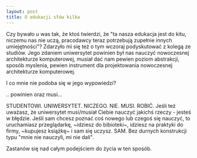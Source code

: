 ```yaml
---
layout: post
title: O edukacji słów kilka
---
```


Czy bywało u was tak, że ktoś twierdzi, że "ta nasza edukacja jest do kitu, niczemu nas nie uczą, pracodawcy teraz potrzebują zupełnie innych umiejętności"? Zdarzyło mi się też o tym wczoraj podyskutować z kolegą ze studiów. Jego zdaniem uniwersytet powinien był nas nauczyć nowoczesnej architekturze komputerowej, musiał dać nam pewien poziom abstrakcji, sposób myslenia, pewien instrument dla projektowania nowoczesnej architekturze komputerowej.

I co mnie nie podoba się w jego wypowiedzi?

  .. powinien oraz musi...

STUDENTOWI. UNIWERSYTET. NICZEGO. NIE. MUSI. ROBIĆ.
Jeśli też uważasz, że uniwersytet musi/musiał Ciebie nauczyć jakichś rzeczy - jesteś w błędzie. Jeśli sam chcesz poznać coś nowego lub czegoś się nauczyć, to  uruchamiasz przeglądarkę, ~idziesz do bibioteki~, idziesz na praktyki do firmy, ~kupujesz książkę~ i sam się uczysz. SAM. Bez durnych konstrukcji typu "mnie nie nauczyli, mi nie dali".

 Zastanów się nad całym podejściem do życia w ten sposób.